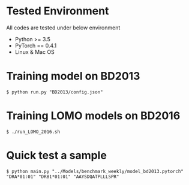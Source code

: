 # Tested Environment
All codes are tested under below environment
- Python >= 3.5
- PyTorch == 0.4.1
- Linux & Mac OS

# Training model on BD2013
```
$ python run.py "BD2013/config.json"
```

# Training LOMO models on BD2016
```
$ ./run_LOMO_2016.sh
```

# Quick test a sample
```
$ python main.py "../Models/benchmark_weekly/model_bd2013.pytorch" "DRA*01:01" "DRB1*01:01" "AAYSDQATPLLLSPR"
```
